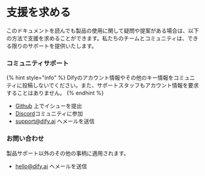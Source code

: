 # 支援を求める

このドキュメントを読んでも製品の使用に関して疑問や提案がある場合は、以下の方法で支援を求めることができます。私たちのチームとコミュニティは、できる限りのサポートを提供いたします。

### コミュニティサポート

{% hint style="info" %}
Difyのアカウント情報やその他のキー情報をコミュニティに投稿しないでください。また、サポートスタッフもアカウント情報を要求することはありません。
{% endhint %}

* [Github](https://github.com/langgenius/dify) 上でイシューを提出
* [Discord](https://discord.gg/8Tpq4AcN9c)コミュニティに参加
* [support@dify.ai](mailto:support@dify.ai) へメールを送信

### お問い合わせ

製品サポート以外のその他の事柄に適用されます。

* [hello@dify.ai](mailto:hello@dify.ai) へメールを送信